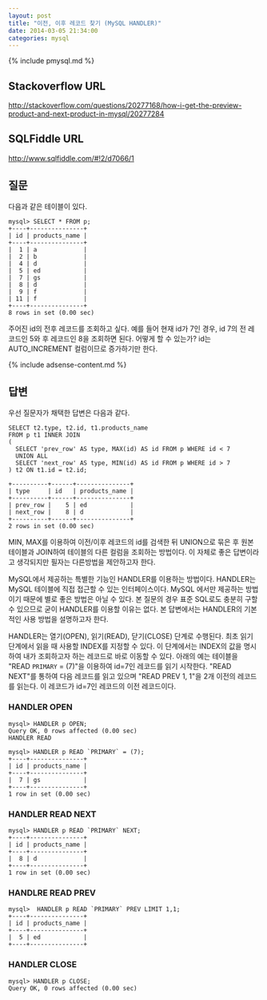 ```yaml
---
layout: post
title: "이전, 이후 레코드 찾기 (MySQL HANDLER)"
date: 2014-03-05 21:34:00
categories: mysql
---
```


{% include pmysql.md %}

## Stackoverflow URL

http://stackoverflow.com/questions/20277168/how-i-get-the-preview-product-and-next-product-in-mysql/20277284

## SQLFiddle URL

http://www.sqlfiddle.com/#!2/d7066/1

## 질문

다음과 같은 테이블이 있다.

    mysql> SELECT * FROM p;
    +----+---------------+
    | id | products_name |
    +----+---------------+
    |  1 | a             |
    |  2 | b             |
    |  4 | d             |
    |  5 | ed            |
    |  7 | gs            |
    |  8 | d             |
    |  9 | f             |
    | 11 | f             |
    +----+---------------+
    8 rows in set (0.00 sec)

주어진 id의 전후 레코드를 조회하고 싶다. 예를 들어 현재 id가 7인 경우, id 7의 전 레코드인 5와 후 레코드인 8을 조회하면 된다. 어떻게 할 수 있는가? id는 AUTO_INCREMENT 컬럼이므로 증가하기만 한다.

{% include adsense-content.md %}

## 답변

우선 질문자가 채택한 답변은 다음과 같다.

    SELECT t2.type, t2.id, t1.products_name
    FROM p t1 INNER JOIN
    (
      SELECT 'prev_row' AS type, MAX(id) AS id FROM p WHERE id < 7
      UNION ALL
      SELECT 'next_row' AS type, MIN(id) AS id FROM p WHERE id > 7
    ) t2 ON t1.id = t2.id;
     
    +----------+------+---------------+
    | type     | id   | products_name |
    +----------+------+---------------+
    | prev_row |    5 | ed            |
    | next_row |    8 | d             |
    +----------+------+---------------+
    2 rows in set (0.00 sec)

MIN, MAX를 이용하여 이전/이후 레코드의 id를 검색한 뒤 UNION으로 묶은 후 원본 테이블과 JOIN하여 테이블의 다른 컬럼을 조회하는 방법이다. 이 자체로 좋은 답변이라고 생각되지만 필자는 다른방법을 제안하고자 한다.

MySQL에서 제공하는 특별한 기능인 HANDLER를 이용하는 방법이다. HANDLER는 MySQL 테이블에 직접 접근할 수 있는 인터페이스이다. MySQL 에서만 제공하는 방법이기 때문에 별로 좋은 방법은 아닐 수 있다. 본 질문의 경우 표준 SQL로도 충분히 구할 수 있으므로 굳이 HANDLER를 이용할 이유는 없다. 본 답변에서는 HANDLER의 기본적인 사용 방법을 설명하고자 한다.

HANDLER는 열기(OPEN), 읽기(READ), 닫기(CLOSE) 단계로 수행된다. 최초 읽기 단계에서 읽을 때 사용할 INDEX를 지정할 수 있다. 이 단계에서는 INDEX의 값을 명시하여 내가 조회하고자 하는 레코드로 바로 이동할 수 있다. 아래의 예는 테이블을 "READ `PRIMARY` = (7)"을 이용하여 id=7인 레코드를 읽기 시작한다. "READ NEXT"를 통하여 다음 레코드를 읽고 있으며 "READ PREV 1, 1"을 2개 이전의 레코드를 읽는다. 이 레코드가 id=7인 레코드의 이전 레코드이다.

### HANDLER OPEN

    mysql> HANDLER p OPEN;
    Query OK, 0 rows affected (0.00 sec)
    HANDLER READ

    mysql> HANDLER p READ `PRIMARY` = (7);
    +----+---------------+
    | id | products_name |
    +----+---------------+
    |  7 | gs            |
    +----+---------------+
    1 row in set (0.00 sec)

### HANDLER READ NEXT

    mysql> HANDLER p READ `PRIMARY` NEXT;
    +----+---------------+
    | id | products_name |
    +----+---------------+
    |  8 | d             |
    +----+---------------+
    1 row in set (0.00 sec)

### HANDLRE READ PREV

    mysql>  HANDLER p READ `PRIMARY` PREV LIMIT 1,1;
    +----+---------------+
    | id | products_name |
    +----+---------------+
    |  5 | ed            |
    +----+---------------+

### HANDLER CLOSE

    mysql> HANDLER p CLOSE;
    Query OK, 0 rows affected (0.00 sec)

